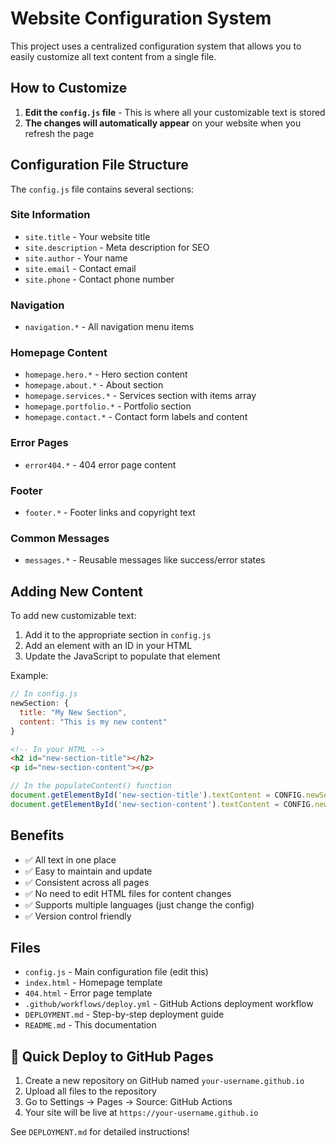 # Website Configuration System

This project uses a centralized configuration system that allows you to easily customize all text content from a single file.

## How to Customize

1. **Edit the `config.js` file** - This is where all your customizable text is stored
2. **The changes will automatically appear** on your website when you refresh the page

## Configuration File Structure

The `config.js` file contains several sections:

### Site Information
- `site.title` - Your website title
- `site.description` - Meta description for SEO
- `site.author` - Your name
- `site.email` - Contact email
- `site.phone` - Contact phone number

### Navigation
- `navigation.*` - All navigation menu items

### Homepage Content
- `homepage.hero.*` - Hero section content
- `homepage.about.*` - About section
- `homepage.services.*` - Services section with items array
- `homepage.portfolio.*` - Portfolio section
- `homepage.contact.*` - Contact form labels and content

### Error Pages
- `error404.*` - 404 error page content

### Footer
- `footer.*` - Footer links and copyright text

### Common Messages
- `messages.*` - Reusable messages like success/error states

## Adding New Content

To add new customizable text:

1. Add it to the appropriate section in `config.js`
2. Add an element with an ID in your HTML
3. Update the JavaScript to populate that element

Example:
```javascript
// In config.js
newSection: {
  title: "My New Section",
  content: "This is my new content"
}
```

```html
<!-- In your HTML -->
<h2 id="new-section-title"></h2>
<p id="new-section-content"></p>
```

```javascript
// In the populateContent() function
document.getElementById('new-section-title').textContent = CONFIG.newSection.title;
document.getElementById('new-section-content').textContent = CONFIG.newSection.content;
```

## Benefits

- ✅ All text in one place
- ✅ Easy to maintain and update
- ✅ Consistent across all pages
- ✅ No need to edit HTML files for content changes
- ✅ Supports multiple languages (just change the config)
- ✅ Version control friendly

## Files

- `config.js` - Main configuration file (edit this)
- `index.html` - Homepage template
- `404.html` - Error page template
- `.github/workflows/deploy.yml` - GitHub Actions deployment workflow
- `DEPLOYMENT.md` - Step-by-step deployment guide
- `README.md` - This documentation

## 🚀 Quick Deploy to GitHub Pages

1. Create a new repository on GitHub named `your-username.github.io`
2. Upload all files to the repository
3. Go to Settings → Pages → Source: GitHub Actions
4. Your site will be live at `https://your-username.github.io`

See `DEPLOYMENT.md` for detailed instructions!
